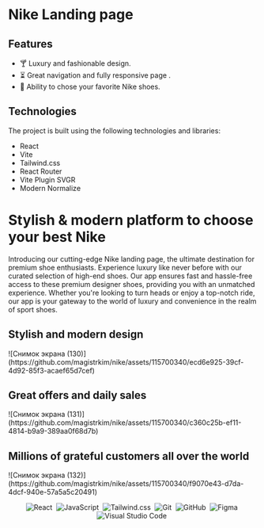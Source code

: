 # Nike Landing page
## Features 
- 🍸   Luxury and fashionable design.<br>
- ⏳   Great navigation and fully responsive page .<br>
- 🔄  Ability to chose your favorite Nike shoes.

## Technologies
The project is built using the following technologies and libraries:

<span align="start"> 
<ul>
  <li>React</li>
  <li>Vite</li>
  <li>Tailwind.css</li>
  <li>React Router</li>
  <li>Vite Plugin SVGR</li>
  <li>Modern Normalize</li>
</ul>
</span>

# Stylish & modern platform to choose your best Nike
Introducing our cutting-edge Nike landing page, the ultimate destination for premium shoe enthusiasts. 
Experience luxury like never before with our curated selection of high-end shoes. Our app ensures fast 
and hassle-free access to these premium designer shoes, providing you with an unmatched experience. 
Whether you're looking to turn heads or enjoy a top-notch ride, our app is your gateway 
to the world of luxury and convenience in the realm of sport shoes.

<h2>Stylish and modern design</h2>
![Снимок экрана (130)](https://github.com/magistrkim/nike/assets/115700340/ecd6e925-39cf-4d92-85f3-acaef65d7cef)

<h2>Great offers and daily sales</h2>
![Снимок экрана (131)](https://github.com/magistrkim/nike/assets/115700340/c360c25b-ef11-4814-b9a9-389aa0f68d7b)

<h2>Millions of grateful customers all over the world</h2>
![Снимок экрана (132)](https://github.com/magistrkim/nike/assets/115700340/f9070e43-d7da-4dcf-940e-57a5a5c20491)



<span align="center"> 
  
![React](https://img.shields.io/badge/-React-05122A?style=flat&logo=React)&nbsp;
![JavaScript](https://img.shields.io/badge/-JavaScript-05122A?style=flat&logo=javascript)&nbsp;
![Tailwind.css](https://img.shields.io/badge/-CSS-05122A?style=flat&logo=CSS3&logoColor=1572B6)&nbsp;
![Git](https://img.shields.io/badge/-Git-05122A?style=flat&logo=git)&nbsp;
![GitHub](https://img.shields.io/badge/-GitHub-05122A?style=flat&logo=github)&nbsp;
![Figma](https://img.shields.io/badge/-Figma-05122A?style=flat&logo=figma)&nbsp;
![Visual Studio Code](https://img.shields.io/badge/-Visual%20Studio%20Code-05122A?style=flat&logo=visual-studio-code&logoColor=007ACC)&nbsp;

</span>





